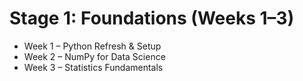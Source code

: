 # Stage 1: Foundations (Weeks 1–3)
- Week 1 – Python Refresh & Setup
- Week 2 – NumPy for Data Science
- Week 3 – Statistics Fundamentals